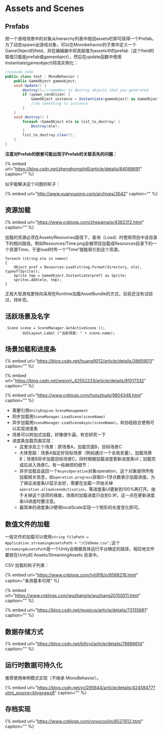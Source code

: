 # Assets and Scenes

## Prefabs

把一个游戏场景中的对象从hierarchy列表中拖回assets栏即可获得一个Prefab。为了动态spawn出游戏对象，可以在Monobehavior的子类中定义一个GameObject的field，并在编辑器中将其赋值为assets中的prefab（这个field的取值只能是prefab或gameobject），然后在update函数中使用Instantiate\(gameobject\)将其实例化：

```csharp
//pseudo code
public class test : MonoBehavior {
    public GameObject gameobject;
    void Update() {
        destroy();//remember to destroy objects that you generated
        if (spawn_condition) {
            GameObject instance = Instantiate(gameobject) as GameObject;
            //do something to instance
        }
    }    
    void destroy() {
        foreach (GameObject ele in list_to_destroy) {
            Destroy(ele);
        }
        list_to_destroy.clear();
    }
}
```

**注意对Prefab的嵌套可能出现子Prefab的关联丢失的问题：**

{% embed url="https://blog.csdn.net/zhenghongzhi6/article/details/84068691" caption="" %}

似乎能解决这个问题的轮子：

{% embed url="http://www.xuanyusong.com/archives/3042" caption="" %}

## **资源加载**

{% embed url="https://www.cnblogs.com/zhepama/p/4362312.html" caption="" %}

加载的资源必须在Assets/Resources路径下，查询（Load）时使用项目中该目录下的相对路径。例如Resources/Time.png会被项目加载成Resources目录下的一个资源Time，于是load时传一个”Time“就能索引到这个资源。

```text
foreach (string ele in names)
{
    Object pref = Resources.Load(string.Format(directory, ele), typeof(Sprite));
    Sprite tmp = GameObject.Instantiate(pref) as Sprite;
    sprites.Add(ele, tmp);
}
```

正规大型游戏更倾向采用在Runtime加载AssetBundle的方式，目前还没有试验过，待补完。

## **活跃场景及名字**

```text
 Scene scene = SceneManager.GetActiveScene ();
        GUILayout.Label ("当前场景: " + scene.name);
```

## **场景加载和进度条**

{% embed url="https://blog.csdn.net/huang9012/article/details/38659011" caption="" %}

{% embed url="https://blog.csdn.net/weixin\_42552233/article/details/81017332" caption="" %}

{% embed url="https://www.cnblogs.com/hutuzhu/p/9804348.html" caption="" %}

* 需要引用`UnityEngine.SceneManagement`
* 同步加载用`SceneManager.LoadScene(sceneName)`
* 异步加载用`SceneManager.LoadSceneAsync(sceneName)`，和协程结合使用可以实现进度条
* 场景可以附加式加载，好像很牛逼，有空研究一下
* 进度条加载页面实现：
  * 这里涉及三个场景：原场景A，加载页面B，目标场景C
  * 大体思路：场景A指定好目标场景（例如通过一个全局变量），加载场景B；场景B异步加载目标场景C，同时根据加载进度更新进度条UI；加载完成后进入场景C。有一些麻烦的细节：
  * 异步加载会返回一个`AsyncOperation`对象operation，这个对象提供所有加载相关信息，如`operation.progress`获取0~1浮点数表示加载进度。为了保证进度条UI显示友好，需要在加载一开始关掉`operation.allowSceneActivation`，等进度条UI更新到100%再打开。由于关掉这个选项的缘故，场景的加载进度只会到0.9f，这一点在更新进度条UI进度时要注意。
  * 最简单的进度条UI使用localScale实现一个矩形的长度变化即可。

## **数值文件的加载**

一般文件的加载可以使用`string filePath = Application.streamingAssetsPath + "/CSVDemo.csv";`这个`streamingAssetsPath`是一个Unity会根据具体运行平台确定的路径，相应地文件要放在Unity的 Assets/StreamingAssets 目录中。

CSV 加载的轮子列表：

{% embed url="https://www.cnblogs.com/lyh916/p/8588218.html" caption="亲测基本可用" %}

{% embed url="https://www.cnblogs.com/wuzhang/p/wuzhang20150511.html" caption="" %}

{% embed url="https://blog.csdn.net/musicvs/article/details/73135681" caption="" %}

## **数据存储方式**

{% embed url="https://blog.csdn.net/billcyj/article/details/79888614" caption="" %}

## **运行时数据可持久化**

推荐使用单例模式实现（不继承 MonoBehavior）。

{% embed url="https://blog.csdn.net/ycl295644/article/details/42458477?utm\_source=blogxgwz8" caption="" %}

## **存档实现**

{% embed url="https://www.cnblogs.com/yoyocool/p/8527612.html" caption="" %}


